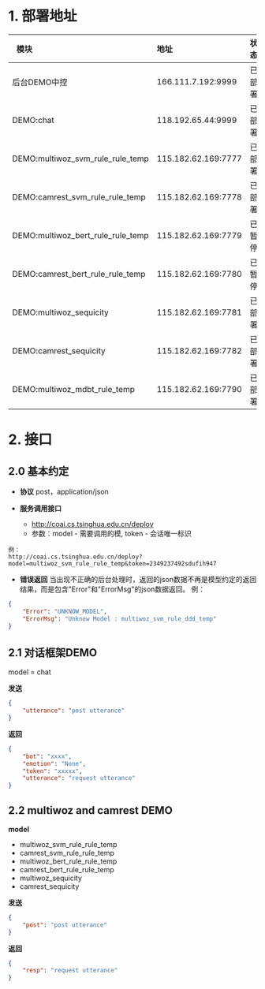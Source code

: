 # 1. 部署地址
|  模块  |  地址  | 状态  | 其他 |
| :--- |  :--- | :--- |  :--- |
| 后台DEMO中控 | 166.111.7.192:9999 | 已部署 | http://coai.cs.tsinghua.edu.cn/deploy |
| DEMO:chat | 118.192.65.44:9999 | 已部署 ||
| DEMO:multiwoz_svm_rule_rule_temp | 115.182.62.169:7777 | 已部署 | |
| DEMO:camrest_svm_rule_rule_temp | 115.182.62.169:7778 | 已部署 | |
| DEMO:multiwoz_bert_rule_rule_temp | 115.182.62.169:7779 | 已暂停 | |
| DEMO:camrest_bert_rule_rule_temp | 115.182.62.169:7780 | 已暂停 | |
| DEMO:multiwoz_sequicity | 115.182.62.169:7781 | 已部署 | |
| DEMO:camrest_sequicity | 115.182.62.169:7782 | 已部署 | |
| DEMO:multiwoz_mdbt_rule_temp | 115.182.62.169:7790 | 已部署 | |

# 2. 接口
## 2.0 基本约定
- **协议**
post，application/json

- **服务调用接口**
    - http://coai.cs.tsinghua.edu.cn/deploy
    - 参数：model - 需要调用的模, token - 会话唯一标识
```
例：
http://coai.cs.tsinghua.edu.cn/deploy?model=multiwoz_svm_rule_rule_temp&token=2349237492sdufih947
```
- **错误返回**
当出现不正确的后台处理时，返回的json数据不再是模型约定的返回结果，而是包含"Error"和"ErrorMsg"的json数据返回。
例：
```json
{
	"Error": "UNKNOW_MODEL",
	"ErrorMsg": "Unknow Model : multiwoz_svm_rule_ddd_temp"
}
```

## 2.1 对话框架DEMO
model = chat

**发送**
```json
{
    "utterance": "post utterance"
}
```

**返回**
```json
{
	"bot": "xxxx",
	"emotion": "None",
	"token": "xxxxx",
	"utterance": "request utterance"
}
```

## 2.2 multiwoz and camrest DEMO
**model**
- multiwoz_svm_rule_rule_temp
- camrest_svm_rule_rule_temp
- multiwoz_bert_rule_rule_temp
- camrest_bert_rule_rule_temp
- multiwoz_sequicity
- camrest_sequicity

**发送**
```json
{
    "post": "post utterance"
}
```

**返回**
```json
{
    "resp": "request utterance"
}
```
